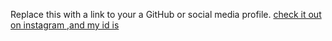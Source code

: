 Replace this with a link to your a GitHub or social media profile.
[check it out on instagram ,and my id is](https://instagram.com/rahul_teja_?utm_medium_copylink)
